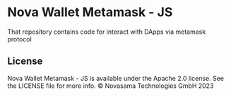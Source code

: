 # Nova Wallet Metamask - JS

That repository contains code for interact with DApps via metamask protocol

## License
Nova Wallet Metamask - JS is available under the Apache 2.0 license. See the LICENSE file for more info.
© Novasama Technologies GmbH 2023